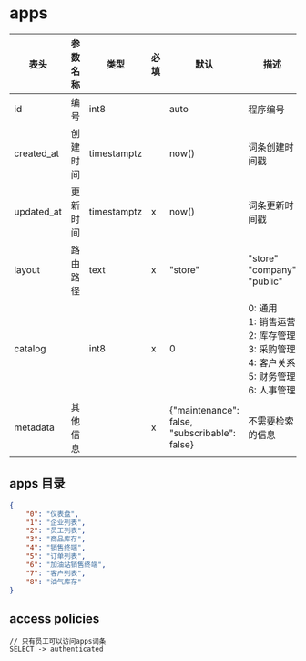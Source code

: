 # apps

|表头|参数名称|类型|必填|默认|描述|CHECK|
|-|-|-|-|-|-|-|
|id|编号|int8||auto|程序编号|
|created_at|创建时间|timestamptz||now()|词条创建时间戳
|updated_at|更新时间|timestamptz|x|now()|词条更新时间戳
|layout|路由路径|text|x|"store"|"store"<br>"company"<br>"public"|
|catalog||int8|x|0|0: 通用<br>1: 销售运营<br>2: 库存管理<br>3: 采购管理<br>4: 客户关系<br>5: 财务管理<br>6: 人事管理|
|metadata|其他信息||x|{"maintenance": false, <br> "subscribable": false}|不需要检索的信息|!=null|

## apps 目录
```json
{
    "0": "仪表盘",
    "1": "企业列表",
    "2": "员工列表",
    "3": "商品库存",
    "4": "销售终端",
    "5": "订单列表",
    "6": "加油站销售终端",
    "7": "客户列表",
    "8": "油气库存"
}
```

## access policies
```
// 只有员工可以访问apps词条
SELECT -> authenticated
```
